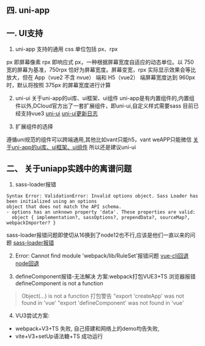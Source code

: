 ## 四. uni-app

## 一. UI支持
1. uni-app 支持的通用 css 单位包括 px、rpx

px 即屏幕像素
rpx 即响应式 px，一种根据屏幕宽度自适应的动态单位。以 750 宽的屏幕为基准，750rpx 恰好为屏幕宽度。屏幕变宽，rpx 实际显示效果会等比放大，但在 App（vue2 不含 nvue） 端和 H5（vue2） 端屏幕宽度达到 960px 时，默认将按照 375px 的屏幕宽度进行计算



2. uni-ui
关于uni-app的ui库、ui框架、ui组件
uni-app是有内置组件的,内置组件以外,DCloud官方出了一套扩展组件，即uni-ui,自定义样式需要sass
目前已经支持vue3
[uni-ui](https://uniapp.dcloud.io/component/uniui/uni-ui.html)
[uni-ui更新日志](https://ext.dcloud.net.cn/plugin?id=55&update_log)

2. 扩展组件的选择

遵循uni规范的组件可以跨端通用,其他比如vant只能h5，vant weAPP只能微信
[关于uni-app的ui库、ui框架、ui组件](https://ask.dcloud.net.cn/article/35489)
 所以还是建议uni-ui

## 二、 关于uniapp实践中的离谱问题

 1. sass-loader报错
 ````
Syntax Error: ValidationError: Invalid options object. Sass Loader has been initialized using an options 
object that does not match the API schema.
 - options has an unknown property 'data'. These properties are valid:
   object { implementation?, sassOptions?, prependData?, sourceMap?, webpackImporter? }
 ````

 sass-loader报错问题即使切从16换到了node12也不行,应该是他们一直以来的问题
 [sass-loader报错](https://ask.dcloud.net.cn/question/138264?notification_id-84803__rf-false__item_id-25486)

2. Error: Cannot find module 'webpack/lib/RuleSet'报错问题
 [vue-cli回退](https://ask.dcloud.net.cn/question/131747?notification_id-84803__rf-false__item_id-25486)
 [node回退](https://segmentfault.com/q/1010000040393536?_ea=152307361)

 3. defineComponent报错-无法解决
方案:webpack打包VUE3+TS
 浏览器报错defineComponent is not a function
 >  Object(...) is not a function
 打包警告
 > "export 'createApp' was not found in 'vue' 
 > "export 'defineComponent' was not found in 'vue'

 4. VU3尝试方案:
 * webpack+V3+TS 失败, 自己搭建和网络上的demo均告失败,
 * vite+V3+setUp语法糖+TS 成功运行
